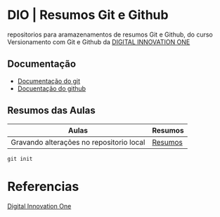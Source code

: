 
# DIO | Resumos Git e Github

repositorios para aramazenamentos de resumos Git e Github, do curso Versionamento com Git e Github da [DIGITAL INNOVATION ONE](https://www.dio.me/)

## Documentação 
- [Documentação do git](https://www.git-scm.com/doc)
- [Docuentação do github](https://www.github.com)

## Resumos das Aulas
|Aulas | Resumos |
|-----|---------|
| Gravando alterações no repositorio local | [Resumos]()|


```
git init 
```

# Referencias

[Digital Innovation One](https://www.dio.me/)
